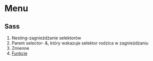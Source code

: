 # Menu


## Sass
1. Nesting-zagnieżdżanie selektorów
2. Parent selector- &, który wskazuje selektor rodzica w zagnieżdżaniu
3. Zmienne
4. [Funkcje](https://sass-lang.com/documentation/at-rules/function/)